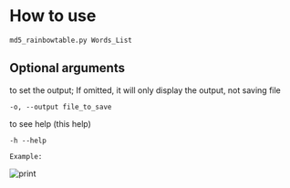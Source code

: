 # How to use

`md5_rainbowtable.py Words_List`

## Optional arguments

to set the output; If omitted, it will only display the output, not saving file

`-o, --output file_to_save`

to see help (this help)

`-h --help`




`Example:`

![print](https://cloud.githubusercontent.com/assets/6937186/6633899/c0074ce0-c92e-11e4-97b5-36fc5bfbb299.png)

